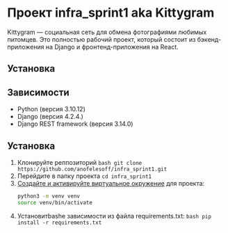 # Проект infra_sprint1 aka Kittygram

Kittygram — социальная сеть для обмена фотографиями любимых питомцев. Это полностью рабочий проект, который состоит из бэкенд-приложения на Django и фронтенд-приложения на React.

## Установка

## Зависимости

- Python (версия 3.10.12)
- Django (версия 4.2.4.)
- Django REST framework (версия 3.14.0)

## Установка

1. Клонируйте реппозиторий ```bash git clone https://github.com/anofelesoff/infra_sprint1.git```
2. Перейдите в папку проекта `cd infra_sprint1`
3. [Создайте и активируйте виртуальное окружение](https://docs.python.org/3/library/venv.html) для проекта:
   ```bash
   python3 -m venv venv
   source venv/bin/activate
   ```
4. Установитbashе зависимости из файла requirements.txt:
   ```bash pip install -r requirements.txt```
